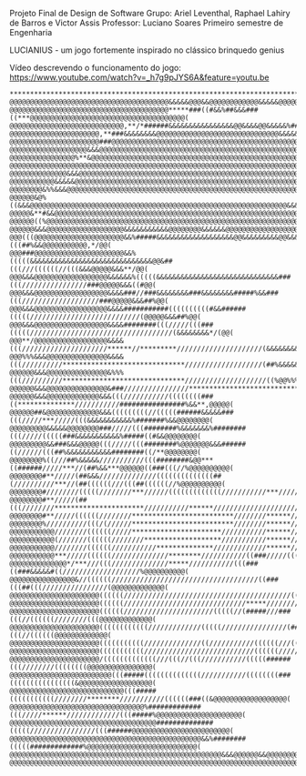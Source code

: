 Projeto Final de Design de Software
Grupo: Ariel Leventhal, Raphael Lahiry de Barros e Victor Assis
Professor: Luciano Soares
Primeiro semestre de Engenharia


LUCIANIUS - um jogo fortemente inspirado no clássico brinquedo genius

Vídeo descrevendo o funcionamento do jogo:
https://www.youtube.com/watch?v=_h7g9pJYS6A&feature=youtu.be

                                                                                                                               
    ********************************************************************************************************.                      
    @@@@@@@@@@@@@@@@@@@@@@@@@@@@@@@@@@@@@@@&&&&&@@@&&@@@@@@@@@@@@&&&&&@@@@@@@@@@@@@@@@@@@@@@@@@@@@@@@@@@@@@@(                      
    @@@@@@@@@@@@@@@@@@@@@@@@@@@@@@@@@@@@@@@*****###((#&&%##&&&###((***@@@@@@@@@@@@@@@@@@@@@@@@@@@@@@@@@@@@@@(                      
    @@@@@@@@@@@@@@@@@@@@@@@@@@@@,**/*######&&&&&&&&&&&&&&&&@@&&&&@@&&&&&%##@@@@@@@@@@@@@@@@@@@@@@@@@@@@@@@@@(                      
    @@@@@@@@@@@@@@@@@@@@@@,**###&&&&&&&&@@@@@@@@@@@@@@@@@@@@@@@@@@@@@@&&&&&&&&&&&@@@@@@@@@@@@@@@@@@@@@@@@@@@(                      
    @@@@@@@@@@@@@@@@@@@@@@###@@@@@@@@@@@@@@@@@@@@@@@@@@@@@@@@@@@@@@@@@@@@@@@@@&&&&&&@@@@@@@@@@@@@@@@@@@@@@@@(                      
    @@@@@@@@@@@@@@@@@@@&&&@@@@@@@@@@@@@@@@@@@@@@@@@@@@@@@@@@@@@@@@@@@@@@@@@@@@&&&@@@&&&&&@@@@@@@@@@@@@@@@@@@(                      
    @@@@@@@@@@@@@@@@%**&@@@@@@@@@@@@@@@@@@@@@@@@@@@@@@@@@@@@@@@@@@@@@@@@@@@@@@@@@@@@@@@@@&&&@@@@@@@@@@@@@@@@(                      
    @@@@@@@@@@@@@@@@@@@@@@@@@@@@@@@@@@@@@@@@@@@@@@@@@@@@@@@@@@@@@@@@@@@@@@@@@@@@@@@@@@@@@@@@&&%,*#@@@@@@@@@@(                      
    @@@@@@@@@@@@@@&&&@@@@@@@@@@@@@@@@@@@@@@@@@@@@@@@@@@@@@@@@@@@@@@@@@@@@@@@@@@@@@@@@@@@@@@@@@&##&@@@@@@@@@@(                      
    @@@@@@@@@@@&&&&&@@@@@@@@@@@@@@@@@@@@@@@@@@@@@@@@@@@@@@@@@@@@@@@@@@@@@@@@@@@@@@@@@@@@@@@@@@&&&@@@@@@@@@@@(                      
    @@@@@@@@&%%&&&@@@@@@@@@@@@@@@@@@@@@@@@@@@@@@@@@@@@@@@@@@@@@@@@@@@@@@@@@@@@@@@@@@@@@@@@@@@@&&&&@@@@@@@@@@(                      
    @@@@@@&@%((&&&@@@@@@@@@@@@@@@@@@@@@@@@@@@@@@@@@@@@@@@@@@@@@@@@@@@@@@@@@@@@@@@&&&&&&@@@@@@@&&&&&&@@@@@@@@(                      
    @@@@@&**#&&@@@@@@@@@@@@@@@@@@@@@@@@@@@@@@@@@@@@@@@@@@@@@@@@@@@@@@@@@@@@@@@@@@&&&&&&@@@@@@@&&&&&&@@@@@@@@(                      
    @@@@@@((%@@@@@@@@@@@@@@@@@@@@@@@@@@@@@@@@@@@@@@@@@@@@@@@@@@@@@@@@@@@@@@@@@&&&&&&&&&&&&@@@@@@@@@@&&&@@@@@(                      
    @@@@@@&&&@@@@@@@@@@@@@@@@@@@&&&&&&&&&&&@@@@@@@@&&&&&&@@@@@@@@@@@@@@@@@@&&&&&&&&&##%&&&&&@@@@@@@@&&&@@@@@(                      
    @@@(((@@@@@@@@@@@@@@@@@@@@@@&&%#####&&&&&&&&&&&&&&&&&&&@@&&&&&&&&&@@&&&%########(((##%&&@@@@@@@@@@@,*/@@(                      
    @@@###@@@@@@@@@@@@@@@@@@@@@@&&%(((((&&&&&&&&&&&&&&&&&&&&&&&&&&&&&&@@&##(((///((((((//(((&&&@@@@@&&&**/@@(                      
    @@@&&&@@@@@@@@@@@@@@@@@@&&&&&&%(((((&&&&&&&&&&&&&&&&&&&&&&&&&&&&&&###(((////////////////###@@@@@&&&((#@@(                      
    @@@&&&@@@@@@@@@@@@@@@@@@&&&&###//###&&&&&&&&###&&&&&&&&#####%&&###(((///////////////////###@@@@@&&&##%@@(                      
    @@@&&&@@@@@@@@@@@@@@@@@@&&&&###########((((((((((#&&######(((((///////////////////////////(@@@@@&&&##%@@(                      
    @@@&&&@@@@@@@@@@@@@@@@@@&&&&########(((/////(((###(((((///////////////////////////////////(&&&&&&&&*/(@@(                      
    @@@**/@@@@@@@@@@@@@@@@@@&&&&(((/////////////////////******//*********/////////////////////(&&&&&&&&@@@@@(                      
    @@@%%%&&&@@@@@@@@@@@@@@@&&&&(((//////////******************************///////////////////(##%&&&&&@@@@@(                      
    @@@@@@&&&@@@@@@@@@@@@@@@&%%%(((//////////******************************////////////////////((%@@%%%@@@@@(                      
    @@@@@@&&&@@@@@@@@@@@@@@@&###////////////////****************************///////////////////((%@@(((@@@@@(                      
    @@@@@@&&&@@@@@@@@@@@@@&&&(((///////////((((((((###((**************///////////################%&&**,@@@@@(                      
    @@@@@@##&@@@@@@@@@@@@@&&&(((((((((//(((((######&&&&&###(((/////***/////(((&&&&&&&&&&&%#######%&&@@@@@@@@(                      
    @@@@@@@@@&&&&&@@@@@@@@###/////(((########%&&&&&&&%########(((/////(((((###&&&&&&&&&&&%#####((#&&@@@@@@@@(                      
    @@@@@@@@@&&###&&&@@@@@(((/////(((########%@@@@@@@&&&######((//////(((##%&&&&&&&&&&&########((/**@@@@@@@@(                      
    @@@@@@@@%((///##%&&&&&///////////(((########&@@***((######/////***//(##%&&***@@@@@@((###(((//%@@@@@@@@@@(                      
    @@@@@@@@#**/////(##&&&//////////////((((((((((((((##(//////////***//(##((((((///(((##((((((//%@@@@@@@@@@(                      
    @@@@@@@@#////////(((((////////***//////(((((((((((((///////////***/////(((((((((((((((///////%@@@@@@@@@@(                      
    @@@@@@@@#**/////(##(((////////**********************///////////******////////////////////////%@@@@@@@@@@(                      
    @@@@@@@@#**/////((((((////////*************************////////******////////////////////////%@@@@@@@@@@(                      
    @@@@@@@@%//////////(((/(//////*************************////////******////////////////////////%@@@@@@@@@@(                      
    @@@@@@@@@@@////////((((((/////**********************///////////******////////////////////////%@@@@@@@@@@(                      
    @@@@@@@@@@@(///////((((((////////*******************///////////******////////////////////////%@@@@@@@@@@(                      
    @@@@@@@@@@@////////((((((///////////**************/////////////******////////////////////////%@@@@@@@@@@(                      
    @@@@@@@@@@@***/////((((((//////////////********///////////((###/////(((###/////////////////((%@@@@@@@@@@(                      
    @@@@@@@@@@@@@@*/***///(((//////////////*****///////////(((###((###&&&&&#((///////////////////%@@@@@@@@@@(                      
    @@@@@@@@@@@@@@@@&//((((((////////////////////////////////////((###(((##(((////////////////(@@@@@@@@@@@@@(                      
    @@@@@@@@@@@@@@@@@@@@@@((((((/////////////////////////////////////////(((((////////////////(@@@@@@@@@@@@@(                      
    @@@@@@@@@@@@@@@@@@@@@@((((((//////////////////////////////*****///////////(((/////////////(@@@@@@@@@@@@@(                      
    @@@@@@@@@@@@@@@@@@@@@@((((((//////////////////////(((((//(#####///###(((//((((((////////(((@@@@@@@@@@@@@(                      
    @@@@@@@@@@@@@@@@@@@@@@((((((((((((/////////////(((((////////////////(###########(((//((((((@@@@@@@@@@@@@(                      
    @@@@@@@@@@@@@@@@@@@@@@(((((((((((//////////////((///////////((((((///(((((((((((//((((((&&@@@@@@@@@@@@@@(                      
    @@@@@@@@@@@@@@@@@@@@@@(((((((((((///////////////////////////((((((///////////(((///(((((@@@@@@@@@@@@@@@@(                      
    @@@@@@@@@@@@@@@@@@@@@@/(((((((((((((///(((//(((///////////(((((######(((////////((((((((@@@@@@@@@@@@@@@@(                      
    @@@@@@@@@@@@@@@@@@@@@@@@@(((#####((((((((((((((///////////((((((((###((((((((((((((((&@@@@@@@@@@@@@@@@@@(                      
    @@@@@@@@@@@@@@@@@@@@@@@@@@@@(((#####(((((((((((////////********///////////((((((###((&@@@@@@@@@@@@@@@@@@(                      
    @@@@@@@@@@@@@@@@@@@@@@@@@@@@@@@@@%#############(((/////******/////////////(((#####%@@@@@@@@@@@@@@@@@@@@@(                      
    @@@@@@@@@@@@@@@@@@@@@@@@@@@@@@@@@@@@##############(((((////////////////(((######@@@@@@@@@@@@@@@@@@@@@@@@(                      
    @@@@@@@@@@@@@@@@@@@@@@@@@@@@@@@@@@@@@@@@@@@@@@@&&%########(((((#############%@@@@@@@@@@@@@@@@@@@@@@@@@@@(                      
    @@@@@@@@@@@@@@@@@@@@@@@@@@@@@@@@@@@@@@@@@@@@@@@@@@@@&&&@@@@@@&&@@@@@@@@@@@@@@@@@@@@@@@@@@@@@@@@@@@@@@@@@(                      
    @@@@@@@@@@@@@@@@@@@@@@@@@@@@@@@@@@@@@@@@@@@@@@@@@@@@@@@@@@@@@@@@@@@@@@@@@@@@@@@@@@@@@@@@@@@@@@@@@@@@@@@@(   

